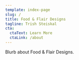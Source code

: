 ```yaml
---
template: index-page
slug: /
title: Food & Flair Designs
tagline: Trish Steiskal
cta:
  ctaText: Learn More
  ctaLink: /about
---
```


Blurb about Food & Flair Designs.
